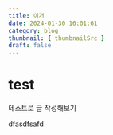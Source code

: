 ```yaml
---
title: 이거
date: 2024-01-30 16:01:61
category: blog
thumbnail: { thumbnailSrc }
draft: false
---
```


# test

테스트로 글 작성해보기

dfasdfsafd

